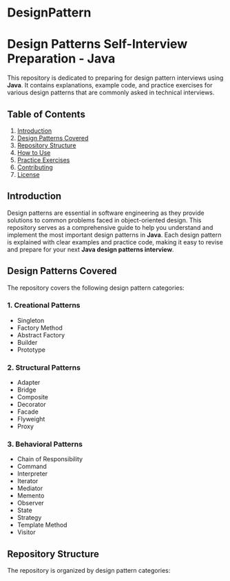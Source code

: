 # DesignPattern
# Design Patterns Self-Interview Preparation - Java

This repository is dedicated to preparing for design pattern interviews using **Java**. It contains explanations, example code, and practice exercises for various design patterns that are commonly asked in technical interviews. 

## Table of Contents

1. [Introduction](#introduction)
2. [Design Patterns Covered](#design-patterns-covered)
3. [Repository Structure](#repository-structure)
4. [How to Use](#how-to-use)
5. [Practice Exercises](#practice-exercises)
6. [Contributing](#contributing)
7. [License](#license)

## Introduction

Design patterns are essential in software engineering as they provide solutions to common problems faced in object-oriented design. This repository serves as a comprehensive guide to help you understand and implement the most important design patterns in **Java**. Each design pattern is explained with clear examples and practice code, making it easy to revise and prepare for your next **Java design patterns interview**.

## Design Patterns Covered

The repository covers the following design pattern categories:

### 1. **Creational Patterns**
   - Singleton
   - Factory Method
   - Abstract Factory
   - Builder
   - Prototype

### 2. **Structural Patterns**
   - Adapter
   - Bridge
   - Composite
   - Decorator
   - Facade
   - Flyweight
   - Proxy

### 3. **Behavioral Patterns**
   - Chain of Responsibility
   - Command
   - Interpreter
   - Iterator
   - Mediator
   - Memento
   - Observer
   - State
   - Strategy
   - Template Method
   - Visitor

## Repository Structure

The repository is organized by design pattern categories:

